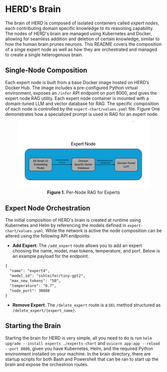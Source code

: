 # HERD's Brain
The brain of HERD is composed of isolated containers called *expert nodes*, each contributing domain specific knowledge to its reasoning capability. The nodes of HERD's brain are managed using Kubernetes and Docker, allowing for seamless addition and deletion of certain knowledge, similar to how the human brain prunes neurons. This README covers the composition of a singe expert node as well as how they are orchestrated and managed to create a single heterogenous brain. 

## Single-Node Composition
Each expert node is built from a base Docker image hosted on HERD’s Docker Hub. The image includes a pre-configured Python virtual environment, exposes an `/infer` API endpoint on port 8000, and gives the expert node RAG utility. Each expert node container is mounted with a domain-tuned LLM and vector database for RAG. The specific composition of each node is controlled by the `expert-chart/values.yaml` file. Figure One demonstrates how a specialized prompt is used in RAG for an expert node. 

<figure>
  <img src="../Figures/Expert_Node.png" alt="HERD Architecture" width="600"/>
  <figcaption style="text-align:center;"><b>Figure 1.</b> Per-Node RAG for Experts</figcaption>
</figure>

## Expert Node Orchestration

The initial composition of HERD's brain is created at runtime using Kubernetes and Helm by referencing the models defined in `expert-chart/values.yaml`. While the network is active the node composition can be altered using the following API endpoints: 

- **Add Expert**: The `/add_expert` route allows you to add an expert choosing the name, model, max tokens, temperature, and port. Below is an example payload for the endpoint.
```
{
  "name": "expert4",
  "model_id": "sshleifer/tiny-gpt2",
  "max_new_tokens": "50",
  "temperature": "0.7",
  "node_port": 30088
}
```
- **Remove Expert**: The `/delete_expert` route is a `DEL` method structured as `/delete_expert/{expert_name}`. 

## Starting the Brain

Starting the brain for HERD is very simple, all you need to do is run `helm upgrade --install experts ./experts-chart` and `uvicorn app:app --reload --port 8000`, given you have Kubernetes, Helm, and the required Python environment installed on your machine. In the brain directory, there are startup scripts for both Bash and Powershell that can be ran to start up the brain and expose the orchestrion routes.